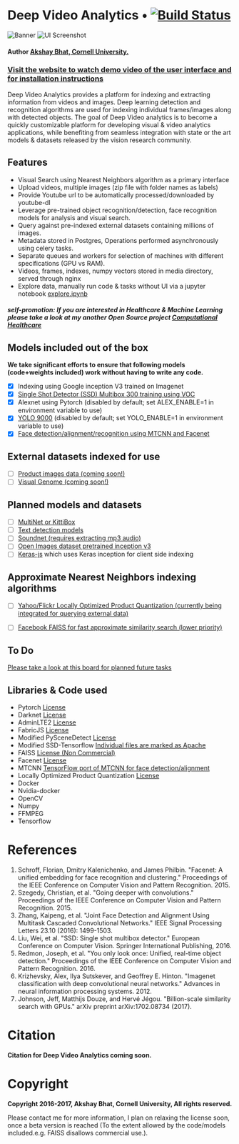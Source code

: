 # Deep Video Analytics  •  [![Build Status](https://travis-ci.org/AKSHAYUBHAT/DeepVideoAnalytics.svg?branch=master)](https://travis-ci.org/AKSHAYUBHAT/DeepVideoAnalytics)

![Banner](notes/banner_small.png "banner")
![UI Screenshot](notes/face_recognition.png "face recognition")
#### Author [Akshay Bhat, Cornell University.](http://www.akshaybhat.com)       

### [Visit the website to watch demo video of the user interface and for installation instructions](https://deepvideoanalytics.com)

Deep Video Analytics provides a platform for indexing and extracting information from videos and images.
Deep learning detection and recognition algorithms are used for indexing individual frames/images along with 
detected objects. The goal of Deep Video analytics is to become a quickly customizable platform for developing 
visual & video analytics applications, while benefiting from seamless integration with state or the art models & datasets
released by the vision research community. 

## Features
- Visual Search using Nearest Neighbors algorithm as a primary interface
- Upload videos, multiple images (zip file with folder names as labels)
- Provide Youtube url to be automatically processed/downloaded by youtube-dl
- Leverage pre-trained object recognition/detection, face recognition models for analysis and visual search.
- Query against pre-indexed external datasets containing millions of images.
- Metadata stored in Postgres, Operations performed asynchronously using celery tasks. 
- Separate queues and workers for selection of machines with different specifications (GPU vs RAM).
- Videos, frames, indexes, numpy vectors stored in media directory, served through nginx
- Explore data, manually run code & tasks without UI via a jupyter notebook [explore.ipynb](experiments/Notebooks/explore.ipynb)

##### self-promotion: If you are interested in Healthcare & Machine Learning please take a look at my another Open Source project [Computational Healthcare](http://www.computationalhealthcare.com)

## Models included out of the box
**We take significant efforts to ensure that following models (code+weights included) work without having to write any code.**

- [x] Indexing using Google inception V3 trained on Imagenet
- [x] [Single Shot Detector (SSD) Multibox 300 training using VOC](https://github.com/balancap/SSD-Tensorflow)  
- [x] Alexnet using Pytorch  (disabled by default; set ALEX_ENABLE=1 in environment variable to use)
- [x] [YOLO 9000](http://pjreddie.com/darknet/yolo/) (disabled by default; set YOLO_ENABLE=1 in environment variable to use)
- [x] [Face detection/alignment/recognition using MTCNN and Facenet](https://github.com/davidsandberg/facenet) 

## External datasets indexed for use

- [ ] [Product images data (coming soon!)](http://www.product-open-data.com/download/)
- [ ] [Visual Genome (coming soon!)](http://visualgenome.org/)

## Planned models and datasets

- [ ] [MultiNet or KittiBox](https://github.com/MarvinTeichmann/MultiNet)
- [ ] [Text detection models](http://www.robots.ox.ac.uk/~vgg/research/text/)
- [ ] [Soundnet (requires extracting mp3 audio)](http://projects.csail.mit.edu/soundnet/)
- [ ] [Open Images dataset pretrained inception v3](https://github.com/openimages/dataset)   
- [ ] [Keras-js](https://github.com/transcranial/keras-js) which uses Keras inception for client side indexing   

## Approximate Nearest Neighbors indexing algorithms

- [ ] [Yahoo/Flickr Locally Optimized Product Quantization (currently being integrated for querying external data)](https://github.com/yahoo/lopq)
- [ ] [Facebook FAISS for fast approximate similarity search (lower priority)](https://github.com/facebookresearch/faiss)


## To Do
[Please take a look at this board for planned future tasks](https://github.com/AKSHAYUBHAT/DeepVideoAnalytics/projects/1)


## Libraries & Code used

- Pytorch [License](https://github.com/pytorch/pytorch/blob/master/LICENSE)
- Darknet [License](https://github.com/pjreddie/darknet/blob/master/LICENSE)
- AdminLTE2 [License](https://github.com/almasaeed2010/AdminLTE/blob/master/LICENSE)
- FabricJS [License](https://github.com/kangax/fabric.js/blob/master/LICENSE)
- Modified PySceneDetect [License](https://github.com/Breakthrough/PySceneDetect)
- Modified SSD-Tensorflow [Individual files are marked as Apache](https://github.com/balancap/SSD-Tensorflow)
- FAISS [License (Non Commercial)](https://github.com/facebookresearch/faiss)
- Facenet [License](https://github.com/davidsandberg/facenet)
- MTCNN [TensorFlow port of MTCNN for face detection/alignment](https://github.com/kpzhang93/MTCNN_face_detection_alignment)
- Locally Optimized Product Quantization [License](https://github.com/yahoo/lopq/blob/master/LICENSE)
- Docker 
- Nvidia-docker
- OpenCV
- Numpy
- FFMPEG
- Tensorflow

# References

1. Schroff, Florian, Dmitry Kalenichenko, and James Philbin. "Facenet: A unified embedding for face recognition and clustering." Proceedings of the IEEE Conference on Computer Vision and Pattern Recognition. 2015.
2. Szegedy, Christian, et al. "Going deeper with convolutions." Proceedings of the IEEE Conference on Computer Vision and Pattern Recognition. 2015.
3. Zhang, Kaipeng, et al. "Joint Face Detection and Alignment Using Multitask Cascaded Convolutional Networks." IEEE Signal Processing Letters 23.10 (2016): 1499-1503.
4. Liu, Wei, et al. "SSD: Single shot multibox detector." European Conference on Computer Vision. Springer International Publishing, 2016.
5. Redmon, Joseph, et al. "You only look once: Unified, real-time object detection." Proceedings of the IEEE Conference on Computer Vision and Pattern Recognition. 2016.
6. Krizhevsky, Alex, Ilya Sutskever, and Geoffrey E. Hinton. "Imagenet classification with deep convolutional neural networks." Advances in neural information processing systems. 2012.	
7. Johnson, Jeff, Matthijs Douze, and Hervé Jégou. "Billion-scale similarity search with GPUs." arXiv preprint arXiv:1702.08734 (2017).

# Citation 

**Citation for Deep Video Analytics coming soon.**

# Copyright

**Copyright 2016-2017, Akshay Bhat, Cornell University, All rights reserved.**


Please contact me for more information, I plan on relaxing the license soon, once a beta version is reached 
(To the extent allowed by the code/models included.e.g. FAISS disallows commercial use.). 
 
